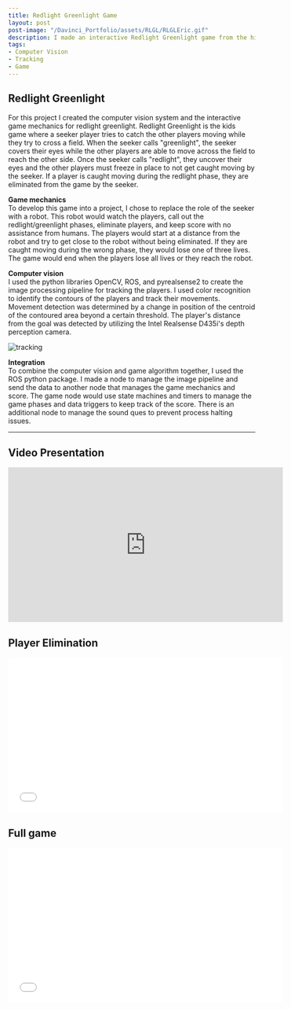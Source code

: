 ```yaml
---
title: Redlight Greenlight Game
layout: post
post-image: "/Davinci_Portfolio/assets/RLGL/RLGLEric.gif"
description: I made an interactive Redlight Greenlight game from the hit Netflix series Squid Game. 
tags:
- Computer Vision
- Tracking
- Game
---
```

## Redlight Greenlight
For this project I created the computer vision system and the interactive game mechanics for redlight greenlight. Redlight Greenlight is the kids game where a seeker player tries to catch the other players moving while they try to cross a field. When the seeker calls "greenlight", the seeker covers their eyes while the other players are able to move across the field to reach the other side. Once the seeker calls "redlight", they uncover their eyes and the other players must freeze in place to not get caught moving by the seeker. If a player is caught moving during the redlight phase, they are eliminated from the game by the seeker.

**Game mechanics**<br>
To develop this game into a project, I chose to replace the role of the seeker with a robot. This robot would watch the players, call out the redlight/greenlight phases, eliminate players, and keep score with no assistance from humans. The players would start at a distance from the robot and try to get close to the robot without being eliminated. If they are caught moving during the wrong phase, they would lose one of three lives. The game would end when the players lose all lives or they reach the robot. 

**Computer vision**<br>
 I used the python libraries OpenCV, ROS, and pyrealsense2 to create the image processing pipeline for tracking the players. I used color recognition to identify the contours of the players and track their movements. Movement detection was determined by a change in position of the centroid of the contoured area beyond a certain threshold. The player's distance from the goal was detected by utilizing the Intel Realsense D435i's depth perception camera. 

![tracking](/Davinci_portfolio/assets/RLGL/playertracking.jpg)

**Integration**<br>
To combine the computer vision and game algorithm together, I used the ROS python package. I made a node to manage the image pipeline and send the data to another node that manages the game mechanics and score. The game node would use state machines and timers to manage the game phases and data triggers to keep track of the score. There is an additional node to manage the sound ques to prevent process halting issues.



<!-- * [Mastering Markdown](https://guides.github.com/features/mastering-markdown/)
* [Markdown Guide](https://www.markdownguide.org/cheat-sheet/)
* [GitHub Flavored Markdown Spec](https://github.github.com/gfm/) -->

---
<!-- 
# This is the h1 text
## This is the h2 text
### This is the h3 text
#### This is the h4 text
##### This is the h5 text
###### This is the h6 text

**Bold Text in the post will look like:**<br>
**This text is Bold**

**Italic Text in the post will look like:**<br>
*This text is Italic*

> Quotes on your post will look like this

`Codes on your post will look like this`

**Link in the post will look like:**<br>
[This is a link](#) -->



<!-- ![Team image](/Davinci_Portfolio/assets/images/Vestibular_team.jpg) -->

<!-- ### ROS Architecture
![arch image](/Davinci_Portfolio/assets/images/bal_arch.png)

### Controls diagram
![control image](/Davinci_Portfolio/assets/images/control_diagram.png) -->


<!-- ### Position Control
<iframe src="/Davinci_Portfolio/assets/videos/pushball.gif" width="600" height="360" frameBorder="0" class="giphy-embed" allowFullScreen></iframe> -->





<!-- ![control image](/Davinci_portfolio/assets/images/control_diagram.jpg) -->

## Video Presentation
<iframe width="560" height="315" src="https://youtu.be/3N2Qco0lPuc" frameborder="0" allow="accelerometer; autoplay; encrypted-media; gyroscope; picture-in-picture" allowfullscreen></iframe>

## Player Elimination
<iframe width="560" height="315" src="/Davinci_Portfolio/assets/RLGL/elimination.mp4" frameborder="0" allow="accelerometer; autoplay; encrypted-media; gyroscope; picture-in-picture" allowfullscreen></iframe>

## Full game
<iframe width="560" height="315" src="/Davinci_Portfolio/assets/RLGL/Rolling.mp4" frameborder="0" allow="accelerometer; autoplay; encrypted-media; gyroscope; picture-in-picture" allowfullscreen></iframe>

<!-- **YouTUbe Videos will look like:**<br>
<iframe width="560" height="315" src="https://www.youtube.com/embed/jTPXwbDtIpA" frameborder="0" allow="accelerometer; autoplay; encrypted-media; gyroscope; picture-in-picture" allowfullscreen></iframe> -->